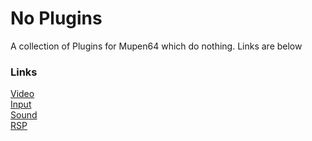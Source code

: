 # No Plugins
A collection of Plugins for Mupen64 which do nothing.
Links are below

### Links
[Video](https://github.com/Aurumaker72/No-Plugins/tree/video)<br>
[Input](https://github.com/Aurumaker72/No-Plugins/tree/input)<br>
[Sound](https://github.com/Aurumaker72/No-Plugins/tree/sound)<br>
[RSP](https://github.com/Aurumaker72/No-Plugins/tree/rsp)
